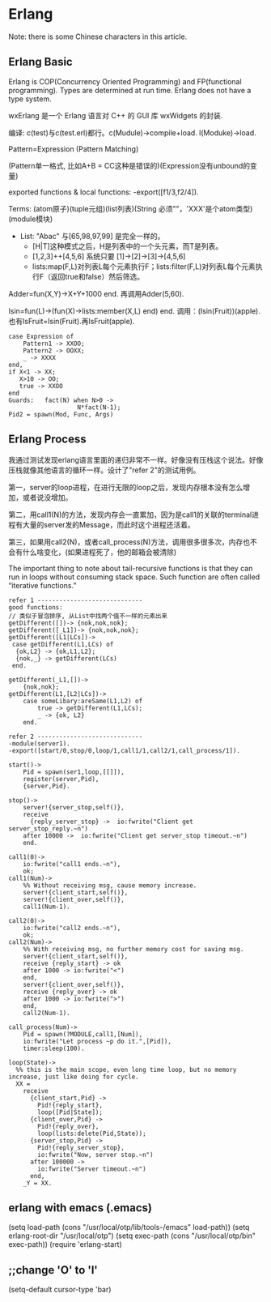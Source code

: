 # Erlang

Note: there is some Chinese characters in this article.

## Erlang Basic

Erlang is COP(Concurrency Oriented Programming) and FP(functional programming). Types are determined at run time. Erlang does not have a type system.

wxErlang 是一个 Erlang 语言对 C++ 的 GUI 库 wxWidgets 的封装.

编译: c(test)与c(test.erl)都行。c(Mudule)->compile+load.  l(Moduke)->load.

Pattern=Expression (Pattern Matching) 

(Pattern单一格式, 比如A+B = CC这种是错误的)(Expression没有unbound的变量)

exported functions & local functions: -export([f1/3,f2/4]).

Terms: (atom原子)(tuple元组)(list列表)(String 必须""，'XXX'是个atom类型)(module模块)

- List: "Abac" 与[65,98,97,99] 是完全一样的。
    - [H|T]这种模式之后，H是列表中的一个头元素，而T是列表。
    - [1,2,3]++[4,5,6] 系统只要  [1]->[2]->[3]->[4,5,6]
    - lists:map(F,L)对列表L每个元素执行F；lists:filter(F,L)对列表L每个元素执行F（返回true和false）然后筛选。

Adder=fun(X,Y)->X+Y+1000 end.  再调用Adder(5,60).

Isin=fun(L)->(fun(X)->lists:member(X,L) end) end.
调用：(Isin(Fruit))(apple). 也有IsFruit=Isin(Fruit).再IsFruit(apple).

```
case Expression of
    Pattern1 -> XXOO;
    Pattern2 -> OOXX;
    _ -> XXXX
end,
if X<1 -> XX;
   X>10 -> OO;
   true -> XXOO
end
Guards:   fact(N) when N>0 -> 
                   N*fact(N-1);
Pid2 = spawn(Mod, Func, Args)
```

## Erlang Process

我通过测试发现erlang语言里面的递归非常不一样。好像没有压栈这个说法。好像压栈就像其他语言的循环一样。设计了"refer 2"的测试用例。

第一，server的loop进程，在进行无限的loop之后，发现内存根本没有怎么增加，或者说没增加。

第二，用call1(N)的方法，发现内存会一直累加，因为是call1的关联的terminal进程有大量的server发的Message，而此时这个进程还活着。

第三，如果用call2(N)，或者call_process(N)方法，调用很多很多次，内存也不会有什么啥变化，(如果进程死了，他的邮箱会被清除)

The important thing to note about tail-recursive functions is that they can run in loops without consuming stack space. Such function are often called “iterative functions.”

```
refer 1 -----------------------------
good functions:
// 类似于冒泡排序, 从List中找两个值不一样的元素出来
getDifferent([])-> {nok,nok,nok};
getDifferent([_L1])-> {nok,nok,nok};
getDifferent([L1|LCs])->
 case getDifferent(L1,LCs) of 
  {ok,L2} -> {ok,L1,L2};
  {nok,_} -> getDifferent(LCs)
 end.

getDifferent(_L1,[])->
    {nok,nok};
getDifferent(L1,[L2|LCs])->
    case someLibary:areSame(L1,L2) of 
        true -> getDifferent(L1,LCs);
        _ -> {ok, L2}
    end.
```

```
refer 2 -----------------------------
-module(server1).
-export([start/0,stop/0,loop/1,call1/1,call2/1,call_process/1]).

start()->
    Pid = spawn(ser1,loop,[[]]),
    register(server,Pid),
    {server,Pid}.

stop()->
    server!{server_stop,self()},
    receive  
      {reply_server_stop} ->  io:fwrite("Client get server_stop_reply.~n")
    after 10000 ->  io:fwrite("Client get server_stop timeout.~n")
    end.
    
call1(0)-> 
    io:fwrite("call1 ends.~n"),
    ok;
call1(Num)-> 
    %% Without receiving msg, cause memory increase.
    server!{client_start,self()},
    server!{client_over,self()},
    call1(Num-1).
    
call2(0)->
    io:fwrite("call2 ends.~n"),
    ok;
call2(Num)->
    %% With receiving msg, no further memory cost for saving msg.
    server!{client_start,self()},
    receive {reply_start} -> ok
    after 1000 -> io:fwrite("<")
    end,
    server!{client_over,self()},
    receive {reply_over} -> ok
    after 1000 -> io:fwrite(">")
    end,
    call2(Num-1).
    
call_process(Num)->
    Pid = spawn(?MODULE,call1,[Num]),
    io:fwrite("Let process ~p do it.",[Pid]),
    timer:sleep(100).
    
loop(State)->
  %% this is the main scope, even long time loop, but no memory increase, just like doing for cycle.
  XX = 
    receive 
      {client_start,Pid} ->
        Pid!{reply_start},
        loop([Pid|State]);
      {client_over,Pid} ->
        Pid!{reply_over},
        loop(lists:delete(Pid,State));
      {server_stop,Pid} ->
        Pid!{reply_server_stop},
        io:fwrite("Now, server stop.~n")
      after 100000 ->
        io:fwrite("Server timeout.~n")
      end,
    _Y = XX.
```

## erlang with emacs (.emacs)

(setq load-path (cons  "/usr/local/otp/lib/tools-<ToolsVer>/emacs" load-path))
(setq erlang-root-dir "/usr/local/otp")
(setq exec-path (cons "/usr/local/otp/bin" exec-path))
(require 'erlang-start)

## ;;change 'O' to 'l'

(setq-default cursor-type 'bar)
